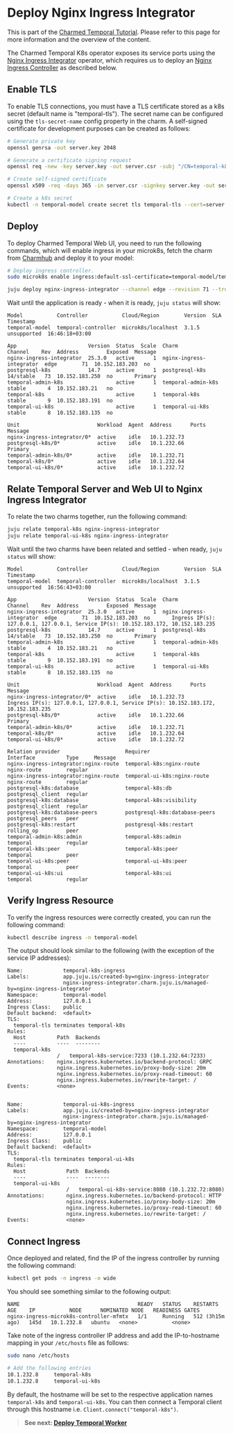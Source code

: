 # Deploy Nginx Ingress Integrator

This is part of the
[Charmed Temporal Tutorial](https://discourse.charmhub.io/t/charmed-temporal-k8s-tutorial-introduction/11777).
Please refer to this page for more information and the overview of the content.

The Charmed Temporal K8s operator exposes its service ports using the
[Nginx Ingress Integrator](https://charmhub.io/nginx-ingress-integrator)
operator, which requires us to deploy an
[Nginx Ingress Controller](https://docs.nginx.com/nginx-ingress-controller/) as
described below.

## Enable TLS

To enable TLS connections, you must have a TLS certificate stored as a k8s
secret (default name is "temporal-tls"). The secret name can be configured using
the `tls-secret-name` config property in the charm. A self-signed certificate
for development purposes can be created as follows:

```bash
# Generate private key
openssl genrsa -out server.key 2048

# Generate a certificate signing request
openssl req -new -key server.key -out server.csr -subj "/CN=temporal-k8s"

# Create self-signed certificate
openssl x509 -req -days 365 -in server.csr -signkey server.key -out server.crt -extfile <(printf "subjectAltName=DNS:temporal-k8s")

# Create a k8s secret
kubectl -n temporal-model create secret tls temporal-tls --cert=server.crt --key=server.key
```

## Deploy

To deploy Charmed Temporal Web UI, you need to run the following commands, which
will enable ingress in your microk8s, fetch the charm from
[Charmhub](https://charmhub.io/nginx-ingress-integrator) and deploy it to your
model:

```bash
# Deploy ingress controller.
sudo microk8s enable ingress:default-ssl-certificate=temporal-model/temporal-tls

juju deploy nginx-ingress-integrator --channel edge --revision 71 --trust
```

Wait until the application is ready - when it is ready, `juju status` will show:

```
Model           Controller           Cloud/Region        Version  SLA          Timestamp
temporal-model  temporal-controller  microk8s/localhost  3.1.5    unsupported  16:46:18+03:00

App                       Version  Status  Scale  Charm                     Channel    Rev  Address         Exposed  Message
nginx-ingress-integrator  25.3.0   active      1  nginx-ingress-integrator  edge        71  10.152.183.203  no
postgresql-k8s            14.7     active      1  postgresql-k8s            14/stable   73  10.152.183.250  no       Primary
temporal-admin-k8s                 active      1  temporal-admin-k8s        stable       4  10.152.183.21   no
temporal-k8s                       active      1  temporal-k8s              stable       9  10.152.183.191  no
temporal-ui-k8s                    active      1  temporal-ui-k8s           stable       8  10.152.183.135  no

Unit                         Workload  Agent  Address      Ports   Message
nginx-ingress-integrator/0*  active    idle   10.1.232.73
postgresql-k8s/0*            active    idle   10.1.232.66          Primary
temporal-admin-k8s/0*        active    idle   10.1.232.71
temporal-k8s/0*              active    idle   10.1.232.64
temporal-ui-k8s/0*           active    idle   10.1.232.72
```

## Relate Temporal Server and Web UI to Nginx Ingress Integrator

To relate the two charms together, run the following command:

```bash
juju relate temporal-k8s nginx-ingress-integrator
juju relate temporal-ui-k8s nginx-ingress-integrator
```

Wait until the two charms have been related and settled - when ready,
`juju status` will show:

```
Model           Controller           Cloud/Region        Version  SLA          Timestamp
temporal-model  temporal-controller  microk8s/localhost  3.1.5    unsupported  16:56:43+03:00

App                       Version  Status  Scale  Charm                     Channel    Rev  Address         Exposed  Message
nginx-ingress-integrator  25.3.0   active      1  nginx-ingress-integrator  edge        71  10.152.183.203  no       Ingress IP(s): 127.0.0.1, 127.0.0.1, Service IP(s): 10.152.183.172, 10.152.183.235
postgresql-k8s            14.7     active      1  postgresql-k8s            14/stable   73  10.152.183.250  no       Primary
temporal-admin-k8s                 active      1  temporal-admin-k8s        stable       4  10.152.183.21   no
temporal-k8s                       active      1  temporal-k8s              stable       9  10.152.183.191  no
temporal-ui-k8s                    active      1  temporal-ui-k8s           stable       8  10.152.183.135  no

Unit                         Workload  Agent  Address      Ports   Message
nginx-ingress-integrator/0*  active    idle   10.1.232.73          Ingress IP(s): 127.0.0.1, 127.0.0.1, Service IP(s): 10.152.183.172, 10.152.183.235
postgresql-k8s/0*            active    idle   10.1.232.66          Primary
temporal-admin-k8s/0*        active    idle   10.1.232.71
temporal-k8s/0*              active    idle   10.1.232.64
temporal-ui-k8s/0*           active    idle   10.1.232.72

Relation provider                     Requirer                       Interface          Type     Message
nginx-ingress-integrator:nginx-route  temporal-k8s:nginx-route       nginx-route        regular
nginx-ingress-integrator:nginx-route  temporal-ui-k8s:nginx-route    nginx-route        regular
postgresql-k8s:database               temporal-k8s:db                postgresql_client  regular
postgresql-k8s:database               temporal-k8s:visibility        postgresql_client  regular
postgresql-k8s:database-peers         postgresql-k8s:database-peers  postgresql_peers   peer
postgresql-k8s:restart                postgresql-k8s:restart         rolling_op         peer
temporal-admin-k8s:admin              temporal-k8s:admin             temporal           regular
temporal-k8s:peer                     temporal-k8s:peer              temporal           peer
temporal-ui-k8s:peer                  temporal-ui-k8s:peer           temporal           peer
temporal-ui-k8s:ui                    temporal-k8s:ui                temporal           regular
```

## Verify Ingress Resource

To verify the ingress resources were correctly created, you can run the
following command:

```bash
kubectl describe ingress -n temporal-model
```

The output should look similar to the following (with the exception of the
service IP addresses):

```
Name:             temporal-k8s-ingress
Labels:           app.juju.is/created-by=nginx-ingress-integrator
                  nginx-ingress-integrator.charm.juju.is/managed-by=nginx-ingress-integrator
Namespace:        temporal-model
Address:          127.0.0.1
Ingress Class:    public
Default backend:  <default>
TLS:
  temporal-tls terminates temporal-k8s
Rules:
  Host          Path  Backends
  ----          ----  --------
  temporal-k8s
                /   temporal-k8s-service:7233 (10.1.232.64:7233)
Annotations:    nginx.ingress.kubernetes.io/backend-protocol: GRPC
                nginx.ingress.kubernetes.io/proxy-body-size: 20m
                nginx.ingress.kubernetes.io/proxy-read-timeout: 60
                nginx.ingress.kubernetes.io/rewrite-target: /
Events:         <none>


Name:             temporal-ui-k8s-ingress
Labels:           app.juju.is/created-by=nginx-ingress-integrator
                  nginx-ingress-integrator.charm.juju.is/managed-by=nginx-ingress-integrator
Namespace:        temporal-model
Address:          127.0.0.1
Ingress Class:    public
Default backend:  <default>
TLS:
  temporal-tls terminates temporal-ui-k8s
Rules:
  Host             Path  Backends
  ----             ----  --------
  temporal-ui-k8s
                   /   temporal-ui-k8s-service:8080 (10.1.232.72:8080)
Annotations:       nginx.ingress.kubernetes.io/backend-protocol: HTTP
                   nginx.ingress.kubernetes.io/proxy-body-size: 20m
                   nginx.ingress.kubernetes.io/proxy-read-timeout: 60
                   nginx.ingress.kubernetes.io/rewrite-target: /
Events:            <none>
```

## Connect Ingress

Once deployed and related, find the IP of the ingress controller by running the
following command:

```bash
kubectl get pods -n ingress -o wide
```

You should see something similar to the following output:

```
NAME                                      READY   STATUS    RESTARTS          AGE    IP           NODE      NOMINATED NODE   READINESS GATES
nginx-ingress-microk8s-controller-mfmtx   1/1     Running   512 (3h15m ago)   145d   10.1.232.8   ubuntu   <none>           <none>
```

Take note of the ingress controller IP address and add the IP-to-hostname
mapping in your `/etc/hosts` file as follows:

```bash
sudo nano /etc/hosts

# Add the following entries
10.1.232.8     temporal-k8s
10.1.232.8     temporal-ui-k8s
```

By default, the hostname will be set to the respective application names
`temporal-k8s` and `temporal-ui-k8s`. You can then connect a Temporal client
through this hostname i.e. `Client.connect("temporal-k8s")`.

> **See next:
> [Deploy Temporal Worker](/t/charmed-temporal-k8s-tutorial-deploy-temporal-worker/11784)**
